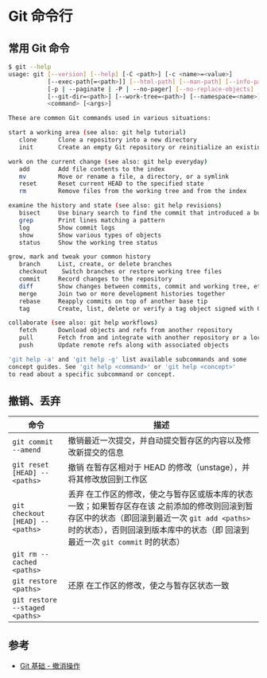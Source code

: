 # Git 命令行

## 常用 Git 命令

```sh
$ git --help
usage: git [--version] [--help] [-C <path>] [-c <name>=<value>]
           [--exec-path[=<path>]] [--html-path] [--man-path] [--info-path]
           [-p | --paginate | -P | --no-pager] [--no-replace-objects] [--bare]
           [--git-dir=<path>] [--work-tree=<path>] [--namespace=<name>]
           <command> [<args>]

These are common Git commands used in various situations:

start a working area (see also: git help tutorial)
   clone      Clone a repository into a new directory
   init       Create an empty Git repository or reinitialize an existing one

work on the current change (see also: git help everyday)
   add        Add file contents to the index
   mv         Move or rename a file, a directory, or a symlink
   reset      Reset current HEAD to the specified state
   rm         Remove files from the working tree and from the index

examine the history and state (see also: git help revisions)
   bisect     Use binary search to find the commit that introduced a bug
   grep       Print lines matching a pattern
   log        Show commit logs
   show       Show various types of objects
   status     Show the working tree status

grow, mark and tweak your common history
   branch     List, create, or delete branches
   checkout    Switch branches or restore working tree files
   commit     Record changes to the repository
   diff       Show changes between commits, commit and working tree, etc
   merge      Join two or more development histories together
   rebase     Reapply commits on top of another base tip
   tag        Create, list, delete or verify a tag object signed with GPG

collaborate (see also: git help workflows)
   fetch      Download objects and refs from another repository
   pull       Fetch from and integrate with another repository or a local branch
   push       Update remote refs along with associated objects

'git help -a' and 'git help -g' list available subcommands and some
concept guides. See 'git help <command>' or 'git help <concept>'
to read about a specific subcommand or concept.
```

## 撤销、丢弃

| 命令                             | 描述                                                                                                                                                                                                                                           |
| -------------------------------- | ---------------------------------------------------------------------------------------------------------------------------------------------------------------------------------------------------------------------------------------------- |
| `git commit --amend`             | 撤销最近一次提交，并自动提交暂存区的内容以及修改新提交的信息                                                                                                                                                                                   |
| `git reset [HEAD] -- <paths>`    | 撤销 <paths> 在暂存区相对于 HEAD 的修改（unstage），并将其修改放回到工作区                                                                                                                                                                     |
| `git checkout [HEAD] -- <paths>` | 丢弃 <paths> 在工作区的修改，使之与暂存区或版本库的状态一致；如果暂存区存在该 <paths> 之前添加的修改则回滚到暂存区中的状态（即回滚到最近一次 `git add <paths>` 时的状态），否则回滚到版本库中的状态（即 回滚到最近一次 `git commit` 时的状态） |
| `git rm --cached <paths>`        |                                                                                                                                                                                                                                                |
| `git restore <paths>`            | 还原 <paths> 在工作区的修改，使之与暂存区状态一致                                                                                                                                                                                              |
| `git restore --staged <paths>`   |                                                                                                                                                                                                                                                |

## 参考

* [Git 基础 - 撤消操作](https://git-scm.com/book/zh/v2/Git-%E5%9F%BA%E7%A1%80-%E6%92%A4%E6%B6%88%E6%93%8D%E4%BD%9C)
